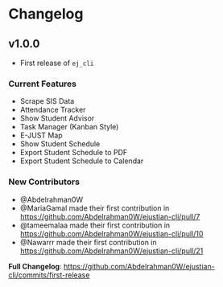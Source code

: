 # Changelog

## v1.0.0

- First release of `ej_cli`

### Current Features

* Scrape SIS Data
* Attendance Tracker
* Show Student Advisor
* Task Manager (Kanban Style)
* E-JUST Map
* Show Student Schedule
* Export Student Schedule to PDF
* Export Student Schedule to Calendar

### New Contributors

* @Abdelrahman0W
* @MariaGamal made their first contribution in https://github.com/Abdelrahman0W/ejustian-cli/pull/7
* @tameemalaa made their first contribution in https://github.com/Abdelrahman0W/ejustian-cli/pull/10
* @Nawarrr made their first contribution in https://github.com/Abdelrahman0W/ejustian-cli/pull/21

**Full Changelog**: https://github.com/Abdelrahman0W/ejustian-cli/commits/first-release
